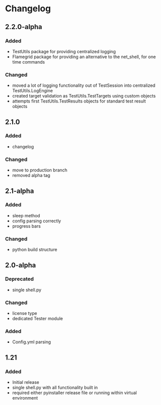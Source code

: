 # Changelog

## 2.2.0-alpha

### Added

- TestUtils package for providing centralized logging
- Flamegrid package for providing an alternative to the net_shell, for one time commands

### Changed
- moved a lot of logging functionality out of TestSession into centralized TestUtils.LogEngine
- created target validation as TestUtils.TestTargets using custom objects
- attempts first TestUtils.TestResults objects for standard test result objects

## 2.1.0

### Added

- changelog

### Changed

- move to production branch
- removed alpha tag

## 2.1-alpha

### Added

- sleep method
- config parsing correctly
- progress bars

### Changed

- python build structure

## 2.0-alpha

### Deprecated

- single shell.py

### Changed

- license type
- dedicated Tester module

### Added

- Config.yml parsing

## 1.21

### Added

- Initial release
- single shell.py with all functionality built in
- required either pyinstaller release file or running within virtual environment
